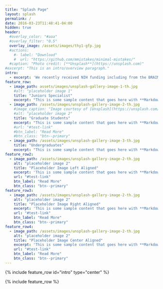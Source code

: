 ```yaml
---
title: "Splash Page"
layout: splash
permalink: /
date: 2016-03-23T11:48:41-04:00
hidden: true
header:
  #overlay_color: "#aaa"
  #overlay_filter: "0.5"
  overlay_image: /assets/images/thy1-gfp.jpg
  #actions:
    #- label: "Download"
    #  url: "https://github.com/mmistakes/minimal-mistakes/"
  #caption: "Photo credit: [**Unsplash**](https://unsplash.com)"
#excerpt: "This is an intro/overview paragraph."
intro:
  - excerpt: 'We recently received NIH funding including from the BRAIN initiative and are looking to hire!'
feature_row:
  - image_path: assets/images/unsplash-gallery-image-1-th.jpg
    #alt: "placeholder image 1"
    title: "Juniors Specialist"
    excerpt: "This is some sample content that goes here with **Markdown** formatting."
  - image_path: /assets/images/unsplash-gallery-image-2-th.jpg
    #image_caption: "Image courtesy of [Unsplash](https://unsplash.com/)"
    #alt: "placeholder image 2"
    title: "Graduate Students"
    excerpt: "This is some sample content that goes here with **Markdown** formatting."
    #url: "#test-link"
    #btn_label: "Read More"
    #btn_class: "btn--primary"
  - image_path: /assets/images/unsplash-gallery-image-3-th.jpg
    title: "Undergraduates"
    excerpt: "This is some sample content that goes here with **Markdown** formatting."
feature_row2:
  - image_path: /assets/images/unsplash-gallery-image-2-th.jpg
    alt: "placeholder image 2"
    title: "Placeholder Image Left Aligned"
    excerpt: 'This is some sample content that goes here with **Markdown** formatting. Left aligned with `type="left"`'
    url: "#test-link"
    btn_label: "Read More"
    btn_class: "btn--primary"
feature_row3:
  - image_path: /assets/images/unsplash-gallery-image-2-th.jpg
    alt: "placeholder image 2"
    title: "Placeholder Image Right Aligned"
    excerpt: 'This is some sample content that goes here with **Markdown** formatting. Right aligned with `type="right"`'
    url: "#test-link"
    btn_label: "Read More"
    btn_class: "btn--primary"
feature_row4:
  - image_path: /assets/images/unsplash-gallery-image-2-th.jpg
    alt: "placeholder image 2"
    title: "Placeholder Image Center Aligned"
    excerpt: 'This is some sample content that goes here with **Markdown** formatting. Centered with `type="center"`'
    url: "#test-link"
    btn_label: "Read More"
    btn_class: "btn--primary"
---
```


{% include feature_row id="intro" type="center" %}

{% include feature_row %}

<!-- {% include feature_row id="feature_row2" type="left" %} -->

<!-- {% include feature_row id="feature_row3" type="right" %} -->

<!-- {% include feature_row id="feature_row4" type="center" %} -->
